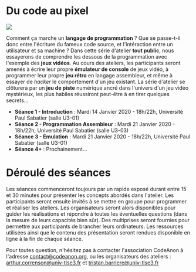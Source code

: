 # Du code au pixel

![](https://upload.wikimedia.org/wikipedia/commons/a/a1/Borne_arcade_pixel.png)

Comment ça marche un **langage de programmation** ? Que se passe-t-il donc entre l'écriture du fameux code source, et l'intéraction entre un utilisateur et sa machine ? Dans cette série d'atelier **tout public**, nous essayerons de comprendre les dessous de la programmation avec l'exemple des **jeux vidéos**. Au cours des ateliers, les participants seront amenés à écrire leur propre **émulateur de console** de jeux vidéo, à programmer leur propre **jeu rétro** en langage assembleur, et même à essayer de *hacker* le comportement d'un jeu existant. La série d'atelier se clôturera par un **jeu de piste** numérique ancré dans l'univers d'un jeu vidéo mystérieux, les plus habiles réussiront peut-être à en tirer quelques secrets...

+ **Séance 1 - Introduction** : Mardi 14 Janvier 2020 - 18h/22h, Université Paul Sabatier (salle U3-01) 
+ **Séance 2 - Programmation Assembleur** : Mardi 21 Janvier 2020 - 18h/22h, Université Paul Sabatier (salle U3-03)
+ **Séance 3 - Emulation** : Mardi 21 Janvier 2020 - 18h/22h, Université Paul Sabatier (salle U3-01)
+ **Séance 4+** : Prochainement...

# Déroulé des séances

Les séances commenceront toujours par un rapide exposé durant entre 15 et 30 minutes pour présenter les concepts abordés dans l'atelier. Les participants seront ensuite invités à se mettre en groupe pour programmer et réaliser les ateliers. Les organisateurs seront alors disponibles pour guider les réalisations et répondre à toutes les éventuelles questions (dans la mesure de leurs capacités bien sûr). Des multiprises seront fournies pour permettre aux participants de brancher leurs ordinateurs. Les ressources utilisées ainsi que le contenu des présentation seront rendues disponible en ligne à la fin de chaque séance.


Pour toutes question, n'hésitez pas à contacter l'association CodeAnon à l'adresse [contact@codeanon.org](mailto:contact@codeanon.org), ou les organisateurs des ateliers : [arthur.correnson@univ-tlse3.fr](arthur.correnson@univ-tlse3.fr) et [tristan.barriere@univ-tlse3.fr](tristan.barriere@univ-tlse3.fr)
